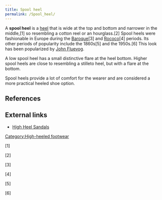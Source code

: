 ```yaml
---
title: Spool heel
permalink: /Spool_heel/
---
```


A **spool heel** is a [heel](/heel_(shoe) "wikilink") that is wide at
the top and bottom and narrower in the middle,[1] so resembling a cotton
reel or an hourglass.[2] Spool heels were fashionable in Europe during
the [Baroque](/Baroque "wikilink")[3] and
[Rococo](/Rococo "wikilink")[4] periods. Its other periods of popularity
include the 1860s[5] and the 1950s.[6] This look has been popularized by
[John Fluevog](/John_Fluevog "wikilink").

A low spool heel has a small distinctive flare at the heel bottom.
Higher spool heels are close to resembling a stilleto heel, but with a
flare at the bottom.

Spool heels provide a lot of comfort for the wearer and are considered a
more practical heeled shoe option.

## References

## External links

-   [High Heel Sandals](https://www.highheelsonline.ch/)

[Category:High-heeled
footwear](/Category:High-heeled_footwear "wikilink")

[1]

[2]

[3]

[4]

[5]

[6]